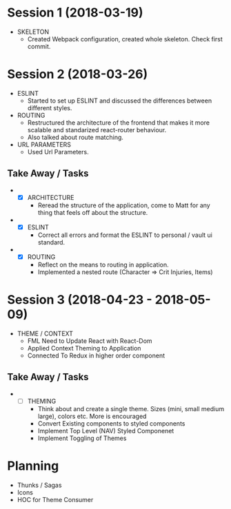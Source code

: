 # Session 1 (2018-03-19)

* SKELETON
    * Created Webpack configuration, created whole skeleton. Check first commit.

# Session 2 (2018-03-26)

* ESLINT
    * Started to set up ESLINT and discussed the differences between different styles. 
* ROUTING
    * Restructured the architecture of the frontend that makes it more scalable and standarized react-router behaviour. 
    * Also talked about route matching.
* URL PARAMETERS
    * Used Url Parameters.

## Take Away / Tasks

* - [x] ARCHITECTURE
    * Reread the structure of the application, come to Matt for any thing that feels off about the structure. 
* - [x] ESLINT
    * Correct all errors and format the ESLINT to personal / vault ui standard.
* - [x] ROUTING  
    * Reflect on the means to routing in application.
    * Implemented a nested route (Character => Crit Injuries, Items)

# Session 3 (2018-04-23 - 2018-05-09)

* THEME / CONTEXT
    * FML Need to Update React with React-Dom
    * Applied Context Theming to Application
    * Connected To Redux in higher order component

## Take Away / Tasks

* - [ ] THEMING
    * Think about and create a single theme. Sizes (mini, small medium large), colors etc. More is encouraged
    * Convert Existing components to styled components
    * Implement Top Level (NAV) Styled Componenet
    * Implement Toggling of Themes

#  Planning

* Thunks / Sagas
* Icons
* HOC for Theme Consumer
